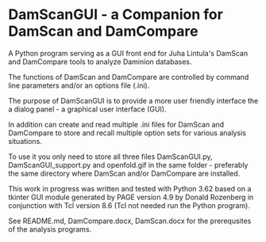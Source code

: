 # DamScanGUI - a Companion for DamScan and DamCompare
A Python program serving as a GUI front end for Juha Lintula's DamScan and DamCompare tools to analyze Daminion databases.
  
The functions of DamScan and DamCompare are controlled by command line parameters and/or an options file (.ini).

The purpose of DamScanGUI is to provide a more user friendly interface the a dialog panel - a graphical user interface (GUI).

In addition can create and read multiple .ini files for DamScan and DamCompare to store and recall multiple option sets for various analysis situations.

To use it you only need to store all three files DamScanGUI.py, DamScanGUI_support.py and openfold.gif in the same folder - preferably the same directory where DamScan and/or DamCompare are installed.  

This work in progress was written and tested with Python 3.62  based on a tkinter GUI module generated by PAGE version 4.9 by Donald Rozenberg in conjunction with Tcl version 8.6 (Tcl not needed run the Python program).

See README.md, DamCompare.docx, DamScan.docx for the prerequsites of the analysis programs. 